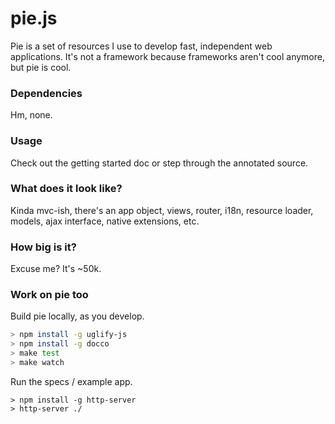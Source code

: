 # pie.js

Pie is a set of resources I use to develop fast, independent web applications. It's not a framework because frameworks aren't cool anymore, but pie is cool.

### Dependencies

Hm, none.

### Usage

Check out the getting started doc or step through the annotated source.

### What does it look like?

Kinda mvc-ish, there's an app object, views, router, i18n, resource loader, models, ajax interface, native extensions, etc.

### How big is it?

Excuse me? It's ~50k.

### Work on pie too

Build pie locally, as you develop.

```bash
> npm install -g uglify-js
> npm install -g docco
> make test
> make watch
```

Run the specs / example app.

```base
> npm install -g http-server
> http-server ./
```
